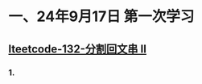 # 一、24年9月17日 第一次学习
## [lteetcode-132-分割回文串 II](https://leetcode.cn/problems/palindrome-partitioning-ii/description/)

### 1.



